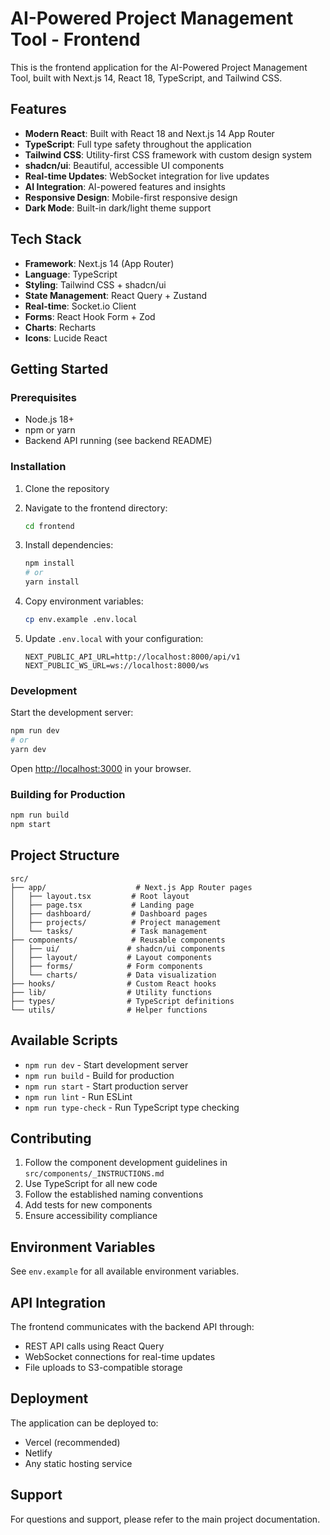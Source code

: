 # AI-Powered Project Management Tool - Frontend

This is the frontend application for the AI-Powered Project Management Tool, built with Next.js 14, React 18, TypeScript, and Tailwind CSS.

## Features

- **Modern React**: Built with React 18 and Next.js 14 App Router
- **TypeScript**: Full type safety throughout the application
- **Tailwind CSS**: Utility-first CSS framework with custom design system
- **shadcn/ui**: Beautiful, accessible UI components
- **Real-time Updates**: WebSocket integration for live updates
- **AI Integration**: AI-powered features and insights
- **Responsive Design**: Mobile-first responsive design
- **Dark Mode**: Built-in dark/light theme support

## Tech Stack

- **Framework**: Next.js 14 (App Router)
- **Language**: TypeScript
- **Styling**: Tailwind CSS + shadcn/ui
- **State Management**: React Query + Zustand
- **Real-time**: Socket.io Client
- **Forms**: React Hook Form + Zod
- **Charts**: Recharts
- **Icons**: Lucide React

## Getting Started

### Prerequisites

- Node.js 18+ 
- npm or yarn
- Backend API running (see backend README)

### Installation

1. Clone the repository
2. Navigate to the frontend directory:
   ```bash
   cd frontend
   ```

3. Install dependencies:
   ```bash
   npm install
   # or
   yarn install
   ```

4. Copy environment variables:
   ```bash
   cp env.example .env.local
   ```

5. Update `.env.local` with your configuration:
   ```env
   NEXT_PUBLIC_API_URL=http://localhost:8000/api/v1
   NEXT_PUBLIC_WS_URL=ws://localhost:8000/ws
   ```

### Development

Start the development server:

```bash
npm run dev
# or
yarn dev
```

Open [http://localhost:3000](http://localhost:3000) in your browser.

### Building for Production

```bash
npm run build
npm start
```

## Project Structure

```
src/
├── app/                    # Next.js App Router pages
│   ├── layout.tsx         # Root layout
│   ├── page.tsx           # Landing page
│   ├── dashboard/         # Dashboard pages
│   ├── projects/          # Project management
│   └── tasks/             # Task management
├── components/            # Reusable components
│   ├── ui/               # shadcn/ui components
│   ├── layout/           # Layout components
│   ├── forms/            # Form components
│   └── charts/           # Data visualization
├── hooks/                # Custom React hooks
├── lib/                  # Utility functions
├── types/                # TypeScript definitions
└── utils/                # Helper functions
```

## Available Scripts

- `npm run dev` - Start development server
- `npm run build` - Build for production
- `npm run start` - Start production server
- `npm run lint` - Run ESLint
- `npm run type-check` - Run TypeScript type checking

## Contributing

1. Follow the component development guidelines in `src/components/_INSTRUCTIONS.md`
2. Use TypeScript for all new code
3. Follow the established naming conventions
4. Add tests for new components
5. Ensure accessibility compliance

## Environment Variables

See `env.example` for all available environment variables.

## API Integration

The frontend communicates with the backend API through:
- REST API calls using React Query
- WebSocket connections for real-time updates
- File uploads to S3-compatible storage

## Deployment

The application can be deployed to:
- Vercel (recommended)
- Netlify
- Any static hosting service

## Support

For questions and support, please refer to the main project documentation.
